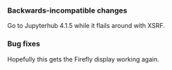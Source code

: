 <!-- Delete the sections that don't apply -->

### Backwards-incompatible changes

Go to Jupyterhub 4.1.5 while it flails around with XSRF.

### Bug fixes

Hopefully this gets the Firefly display working again.
